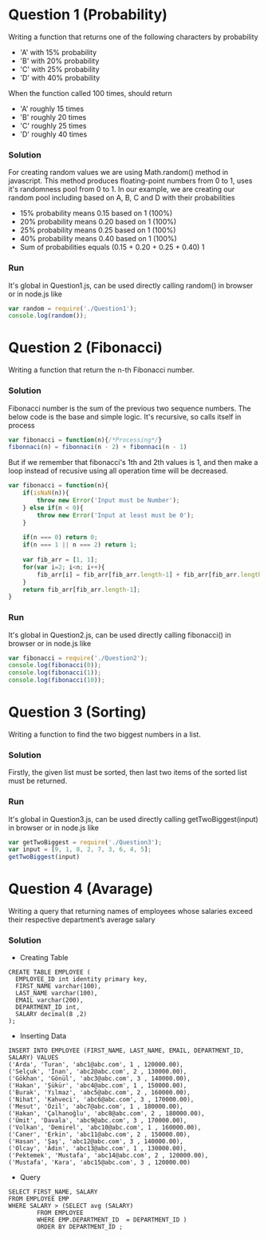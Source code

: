 # Question 1 (Probability)

Writing a function that returns one of the following characters by probability
* 'A' with 15% probability
* 'B' with 20% probability
* 'C' with 25% probability
* 'D' with 40% probability

When the function called 100 times, should return 
* 'A' roughly 15 times 
* 'B' roughly 20 times
* 'C' roughly 25 times
* 'D' roughly 40 times

### Solution
For creating random values we are using Math.random() method in javascript. This method produces floating-point numbers from 0 to 1, uses it's randomness pool from 0 to 1.  In our example, we are creating our random pool including based on A, B, C and D with their probabilities

* 15% probability means 0.15 based on 1 (100%)
* 20% probability means 0.20 based on 1 (100%)
* 25% probability means 0.25 based on 1 (100%)
* 40% probability means 0.40 based on 1 (100%)
* Sum of probabilities equals (0.15 + 0.20 + 0.25 + 0.40) 1

### Run
It's global in Question1.js, can be used directly calling random() in browser or in node.js like
``` javascript
var random = require('./Question1');
console.log(random());
```

# Question 2 (Fibonacci)
Writing a function that return the n-th Fibonacci number.

### Solution
Fibonacci number is the sum of the previous two sequence numbers. The below code is the base and simple logic. It's recursive, so calls itself in process
``` javascript
var fibonacci = function(n){/*Processing*/}
fibonnaci(n) = fibonnaci(n - 2) + fibonnaci(n - 1)
```

But if we remember that fibonacci's 1th and 2th values is 1, and then make a loop instead of recusive using all operation time will be decreased.
``` javascript
var fibonacci = function(n){
    if(isNaN(n)){
        throw new Error('Input must be Number');
    } else if(n < 0){
        throw new Error('Input at least must be 0');
    }
    
    if(n === 0) return 0;
    if(n === 1 || n === 2) return 1;
    
    var fib_arr = [1, 1];
    for(var i=2; i<n; i++){
        fib_arr[i] = fib_arr[fib_arr.length-1] + fib_arr[fib_arr.length-2];
    }
    return fib_arr[fib_arr.length-1];
}
```
### Run
It's global in Question2.js, can be used directly calling fibonacci() in browser or in node.js like
``` javascript
var fibonacci = require('./Question2');
console.log(fibonacci(0));
console.log(fibonacci(1));
console.log(fibonacci(10));
```

# Question 3 (Sorting)
Writing a function to find the two biggest numbers in a list.
### Solution
Firstly, the given list must be sorted, then last two items of the sorted list must be returned.
### Run
It's global in Question3.js, can be used directly calling getTwoBiggest(input) in browser or in node.js like
``` javascript
var getTwoBiggest = require('./Question3');
var input = [9, 1, 8, 2, 7, 3, 6, 4, 5];
getTwoBiggest(input)
```


# Question 4 (Avarage)
Writing a query that returning names of employees whose salaries exceed their respective department’s average salary
### Solution
* Creating Table

```
CREATE TABLE EMPLOYEE (
  EMPLOYEE_ID int identity primary key, 
  FIRST_NAME varchar(100), 
  LAST_NAME varchar(100),
  EMAIL varchar(200),
  DEPARTMENT_ID int,
  SALARY decimal(8 ,2)
);
```
* Inserting Data
```
INSERT INTO EMPLOYEE (FIRST_NAME, LAST_NAME, EMAIL, DEPARTMENT_ID, SALARY) VALUES
('Arda', 'Turan', 'abc1@abc.com', 1 , 120000.00),
('Selçuk', 'İnan', 'abc2@abc.com', 2 , 130000.00),
('Gökhan', 'Gönül', 'abc3@abc.com', 3 , 140000.00),
('Hakan', 'Şükür', 'abc4@abc.com', 1 , 150000.00),
('Burak', 'Yılmaz', 'abc5@abc.com', 2 , 160000.00),
('Nihat', 'Kahveci', 'abc6@abc.com', 3 , 170000.00),
('Mesut', 'Özil', 'abc7@abc.com', 1 , 180000.00),
('Hakan', 'Çalhanoğlu', 'abc8@abc.com', 2 , 180000.00),
('Ümit', 'Davala', 'abc9@abc.com', 3 , 170000.00),
('Volkan', 'Demirel', 'abc10@abc.com', 1 , 160000.00),
('Caner', 'Erkin', 'abc11@abc.com', 2 , 150000.00),
('Hasan', 'Şaş', 'abc12@abc.com', 3 , 140000.00),
('Olcay', 'Adın', 'abc13@abc.com', 1 , 130000.00),
('Pektemek', 'Mustafa', 'abc14@abc.com', 2 , 120000.00),
('Mustafa', 'Kara', 'abc15@abc.com', 3 , 120000.00)
```
* Query 
```
SELECT FIRST_NAME, SALARY
FROM EMPLOYEE EMP
WHERE SALARY > (SELECT avg (SALARY)
		FROM EMPLOYEE
		WHERE EMP.DEPARTMENT_ID  = DEPARTMENT_ID )
		ORDER BY DEPARTMENT_ID ; 
```
